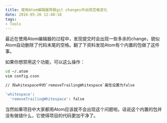 ```yaml
---
title: 使用Atom编辑器导致git changes中出现空格变化
date: 2016-05-26 12:40:18
tags:
- Tools
---
```


最近在使用Atom编辑器的过程中，发现提交时会出现一些多余的change，貌似Atom自动删除了代码末尾的空格。翻了下资料发现Atom有个内置的包做了这件事。

如果你想禁用这个功能，可以这么操作：

```bash
cd ~/.atom
vim config.cson

// 将whitespace中的`removeTrailingWhitespace`属性设置为false

'whitespace':
  'removeTrailingWhitespace': false
```

当然如果项目中大家都用Atom应该就不会出现这个问题啦。话说这个内置的包并没有做错什么，它使得项目的代码更加干净了。

